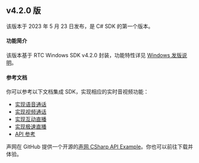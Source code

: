 ## v4.2.0 版

该版本于 2023 年 5 月 23 日发布，是 C# SDK 的第一个版本。

#### 功能简介

该版本基于 RTC Windows SDK v4.2.0 封装，功能特性详见 [Windows 发版说明](./release_windows_ng?platform=Windows)。


#### 参考文档

你可以参考以下文档集成 SDK，实现相应的实时音视频功能：

- [实现语音通话](https://docportal.shengwang.cn/cn/voice-call-4.x/start_call_audio_cs_ng?platform=Windows)
- [实现视频通话](https://docportal.shengwang.cn/cn/video-call-4.x/start_call_cs_ng?platform=Windows)
- [实现互动直播](https://docportal.shengwang.cn/cn/live-streaming-premium-4.x/start_live_cs_ng?platform=Windows)
- [实现极速直播](https://docportal.shengwang.cn/cn/live-streaming-standard-4.x/landing-page?platform=Windows)
- [API 参考](./API%20Reference/cs_ng/API/rtc_api_overview.html)

声网在 GitHub 提供一个开源的[声网 CSharp API Example](https://github.com/AgoraIO-Extensions/Agora-C_Sharp-SDK/tree/master/APIExample)。你也可以前往下载并体验。